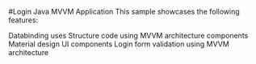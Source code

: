 #Login Java MVVM Application
This sample showcases the following features:

Databinding uses
Structure code using MVVM architecture components
Material design UI components
Login form validation using MVVM architecture
